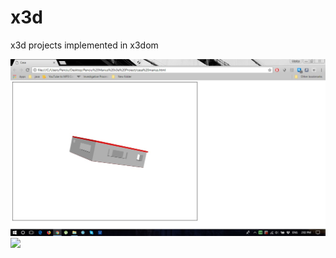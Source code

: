 # x3d
x3d projects implemented in x3dom

<img src="capturi_proiect_x3d/1.jpg">
<img src="capturi_proiect_x3d/2_fara_acoperis.jpg.jpg">

